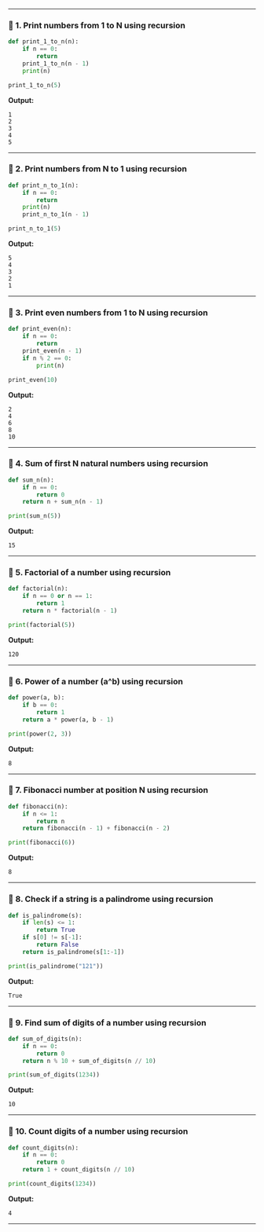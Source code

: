 
---

### 📌 1. Print numbers from 1 to N using recursion

```python
def print_1_to_n(n):
    if n == 0:
        return
    print_1_to_n(n - 1)
    print(n)

print_1_to_n(5)
```

**Output:**

```
1
2
3
4
5
```

---

### 📌 2. Print numbers from N to 1 using recursion

```python
def print_n_to_1(n):
    if n == 0:
        return
    print(n)
    print_n_to_1(n - 1)

print_n_to_1(5)
```

**Output:**

```
5
4
3
2
1
```

---

### 📌 3. Print even numbers from 1 to N using recursion

```python
def print_even(n):
    if n == 0:
        return
    print_even(n - 1)
    if n % 2 == 0:
        print(n)

print_even(10)
```

**Output:**

```
2
4
6
8
10
```

---

### 📌 4. Sum of first N natural numbers using recursion

```python
def sum_n(n):
    if n == 0:
        return 0
    return n + sum_n(n - 1)

print(sum_n(5))
```

**Output:**

```
15
```

---

### 📌 5. Factorial of a number using recursion

```python
def factorial(n):
    if n == 0 or n == 1:
        return 1
    return n * factorial(n - 1)

print(factorial(5))
```

**Output:**

```
120
```

---

### 📌 6. Power of a number (a^b) using recursion

```python
def power(a, b):
    if b == 0:
        return 1
    return a * power(a, b - 1)

print(power(2, 3))
```

**Output:**

```
8
```

---

### 📌 7. Fibonacci number at position N using recursion

```python
def fibonacci(n):
    if n <= 1:
        return n
    return fibonacci(n - 1) + fibonacci(n - 2)

print(fibonacci(6))
```

**Output:**

```
8
```

---

### 📌 8. Check if a string is a palindrome using recursion

```python
def is_palindrome(s):
    if len(s) <= 1:
        return True
    if s[0] != s[-1]:
        return False
    return is_palindrome(s[1:-1])

print(is_palindrome("121"))
```

**Output:**

```
True
```

---

### 📌 9. Find sum of digits of a number using recursion

```python
def sum_of_digits(n):
    if n == 0:
        return 0
    return n % 10 + sum_of_digits(n // 10)

print(sum_of_digits(1234))
```

**Output:**

```
10
```

---

### 📌 10. Count digits of a number using recursion

```python
def count_digits(n):
    if n == 0:
        return 0
    return 1 + count_digits(n // 10)

print(count_digits(1234))
```

**Output:**

```
4
```

---


